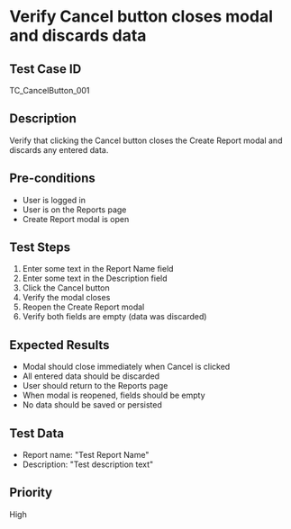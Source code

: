 # Verify Cancel button closes modal and discards data

## Test Case ID
TC_CancelButton_001

## Description
Verify that clicking the Cancel button closes the Create Report modal and discards any entered data.

## Pre-conditions
- User is logged in
- User is on the Reports page
- Create Report modal is open

## Test Steps
1. Enter some text in the Report Name field
2. Enter some text in the Description field
3. Click the Cancel button
4. Verify the modal closes
5. Reopen the Create Report modal
6. Verify both fields are empty (data was discarded)

## Expected Results
- Modal should close immediately when Cancel is clicked
- All entered data should be discarded
- User should return to the Reports page
- When modal is reopened, fields should be empty
- No data should be saved or persisted

## Test Data
- Report name: "Test Report Name"
- Description: "Test description text"

## Priority
High